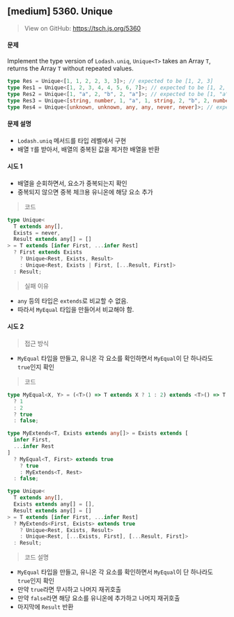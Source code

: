 ## [medium] 5360. Unique

> View on GitHub: https://tsch.js.org/5360

#### 문제

Implement the type version of `Lodash.uniq`, `Unique<T>` takes an Array `T`, returns the Array `T` without repeated values.

```ts
type Res = Unique<[1, 1, 2, 2, 3, 3]>; // expected to be [1, 2, 3]
type Res1 = Unique<[1, 2, 3, 4, 4, 5, 6, 7]>; // expected to be [1, 2, 3, 4, 5, 6, 7]
type Res2 = Unique<[1, "a", 2, "b", 2, "a"]>; // expected to be [1, "a", 2, "b"]
type Res3 = Unique<[string, number, 1, "a", 1, string, 2, "b", 2, number]>; // expected to be [string, number, 1, "a", 2, "b"]
type Res4 = Unique<[unknown, unknown, any, any, never, never]>; // expected to be [unknown, any, never]
```

#### 문제 설명

- `Lodash.uniq` 메서드를 타입 레벨에서 구현
- 배열 `T`를 받아서, 배열의 중복된 값을 제거한 배열을 반환

#### 시도 1

- 배열을 순회하면서, 요소가 중복되는지 확인
- 중복되지 않으면 중복 체크용 유니온에 해당 요소 추가

> 코드

```ts
type Unique<
  T extends any[],
  Exists = never,
  Result extends any[] = []
> = T extends [infer First, ...infer Rest]
  ? First extends Exists
    ? Unique<Rest, Exists, Result>
    : Unique<Rest, Exists | First, [...Result, First]>
  : Result;
```

> 실패 이유

- `any` 등의 타입은 `extends`로 비교할 수 없음.
- 따라서 `MyEqual` 타입을 만들어서 비교해야 함.

#### 시도 2

> 접근 방식

- `MyEqual` 타입을 만들고, 유니온 각 요소를 확인하면서 `MyEqual`이 단 하나라도 `true`인지 확인

> 코드

```ts
type MyEqual<X, Y> = (<T>() => T extends X ? 1 : 2) extends <T>() => T extends Y
  ? 1
  : 2
  ? true
  : false;

type MyExtends<T, Exists extends any[]> = Exists extends [
  infer First,
  ...infer Rest
]
  ? MyEqual<T, First> extends true
    ? true
    : MyExtends<T, Rest>
  : false;

type Unique<
  T extends any[],
  Exists extends any[] = [],
  Result extends any[] = []
> = T extends [infer First, ...infer Rest]
  ? MyExtends<First, Exists> extends true
    ? Unique<Rest, Exists, Result>
    : Unique<Rest, [...Exists, First], [...Result, First]>
  : Result;
```

> 코드 설명

- `MyEqual` 타입을 만들고, 유니온 각 요소를 확인하면서 `MyEqual`이 단 하나라도 `true`인지 확인
- 만약 `true`라면 무시하고 나머지 재귀호출
- 만약 `false`라면 해당 요소를 유니온에 추가하고 나머지 재귀호출
- 마지막에 `Result` 반환
